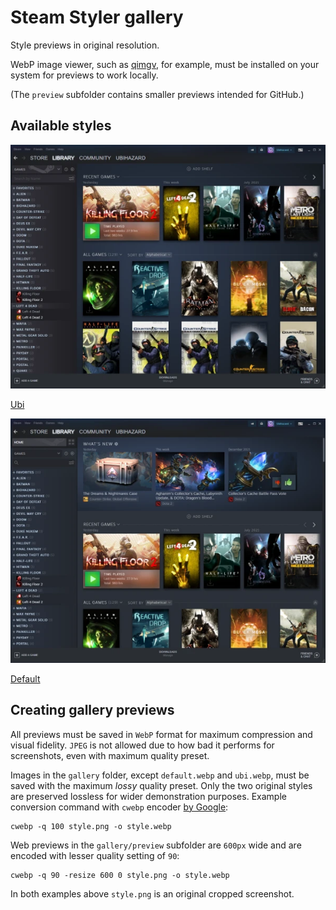 Steam Styler gallery
====================

Style previews in original resolution.

WebP image viewer, such as [qimgv](https://github.com/easymodo/qimgv "Download WebP viewer"), for example, must be installed on your system for previews to work locally.

(The `preview` subfolder contains smaller previews intended for GitHub.)

Available styles
----------------

![Ubi style](/gallery/preview/ubi.webp "Ubi style")

[Ubi](/gallery/ubi.webp "Enlarge")

![Default style](/gallery/preview/default.webp "Default style")

[Default](/gallery/default.webp "Enlarge")

Creating gallery previews
-------------------------

All previews must be saved in `WebP` format for maximum compression and visual fidelity. `JPEG` is not allowed due to how bad it performs for screenshots, even with maximum quality preset.

Images in the `gallery` folder, except `default.webp` and `ubi.webp`, must be saved with the maximum *lossy* quality preset. Only the two original styles are preserved lossless for wider demonstration purposes. Example conversion command with `cwebp` encoder [by Google](https://developers.google.com/speed/webp/docs/precompiled "Download cwebp encoder"):

```console
cwebp -q 100 style.png -o style.webp
```

Web previews in the `gallery/preview` subfolder are `600px` wide and are encoded with lesser quality setting of `90`:

```console
cwebp -q 90 -resize 600 0 style.png -o style.webp
```

In both examples above `style.png` is an original cropped screenshot.
